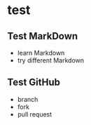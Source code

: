 # test

## Test MarkDown
* learn Markdown
* try different Markdown

## Test GitHub
* branch
* fork
* pull request
